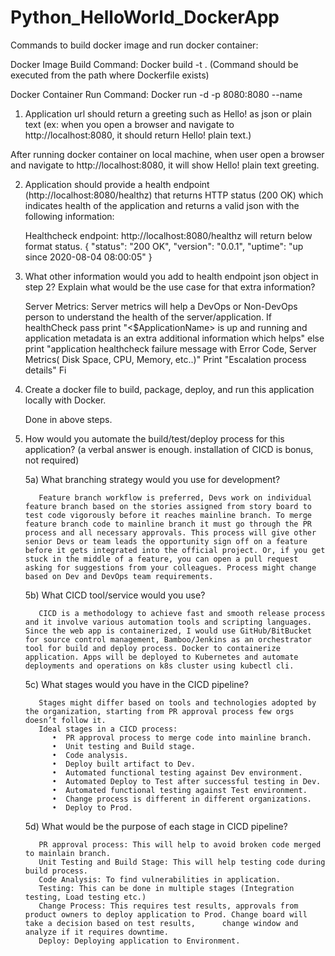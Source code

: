 # Python_HelloWorld_DockerApp

Commands to build docker image and run docker container:

Docker Image Build Command: Docker build -t <ImageName> . (Command should be executed from the path where Dockerfile exists)
  
Docker Container Run Command: Docker run -d -p 8080:8080 --name <containername> <ImageName>
  
1) Application url should return a greeting such as Hello! as json or plain text (ex: when you open a browser and navigate to http://localhost:8080, it should return Hello! plain text.)

After running docker container on local machine, when user open a browser and navigate to http://localhost:8080, it will show Hello! plain text greeting.

 2) Application should provide a health endpoint (http://localhost:8080/healthz) that returns HTTP status (200 OK) which indicates health of the application and returns a valid json with the following information:
 
    Healthcheck endpoint: http://localhost:8080/healthz will return below format status.
 {
  "status": "200 OK",
  "version": "0.0.1",
  "uptime": "up since 2020-08-04 08:00:05"
}

3) What other information would you add to health endpoint json object in step 2? Explain what would be the use case for that extra information?

      Server Metrics: Server metrics will help a DevOps or Non-DevOps person to understand the health of the server/application.
                   If healthCheck pass print "<$ApplicationName> is up and running and application metadata is an extra additional information which helps"
                   else
                   print "application healthcheck failure message with Error Code, Server Metrics( Disk Space, CPU, Memory, etc..)" 
                   Print "Escalation process details" 
                   Fi
                   
4) Create a docker file to build, package, deploy, and run this application locally with Docker.
    
    Done in above steps.

5) How would you automate the build/test/deploy process for this application? (a verbal answer is enough. installation of CICD is bonus, not required)

     5a) What branching strategy would you use for development? 
     
          Feature branch workflow is preferred, Devs work on individual feature branch based on the stories assigned from story board to test code vigorously before it reaches mainline branch. To merge feature branch code to mainline branch it must go through the PR process and all necessary approvals. This process will give other senior Devs or team leads the opportunity sign off on a feature before it gets integrated into the official project. Or, if you get stuck in the middle of a feature, you can open a pull request asking for suggestions from your colleagues. Process might change based on Dev and DevOps team requirements.
          
     5b) What CICD tool/service would you use?
     
          CICD is a methodology to achieve fast and smooth release process and it involve various automation tools and scripting languages. Since the web app is containerized, I would use GitHub/BitBucket for source control management, Bamboo/Jenkins as an orchestrator tool for build and deploy process. Docker to containerize application. Apps will be deployed to Kubernetes and automate deployments and operations on k8s cluster using kubectl cli.
          
     5c) What stages would you have in the CICD pipeline?
     
          Stages might differ based on tools and technologies adopted by the organization, starting from PR approval process few orgs doesn’t follow it.
          Ideal stages in a CICD process:
             •	PR approval process to merge code into mainline branch.
             •	Unit testing and Build stage.
             •	Code analysis.
             •	Deploy built artifact to Dev.
             •	Automated functional testing against Dev environment.
             •	Automated Deploy to Test after successful testing in Dev.
             •	Automated functional testing against Test environment.
             •	Change process is different in different organizations.
             •	Deploy to Prod.
             
     5d) What would be the purpose of each stage in CICD pipeline?
     
          PR approval process: This will help to avoid broken code merged to mainlain branch.
          Unit Testing and Build Stage: This will help testing code during build process.
          Code Analysis: To find vulnerabilities in application.
          Testing: This can be done in multiple stages (Integration testing, Load testing etc.)
          Change Process: This requires test results, approvals from product owners to deploy application to Prod. Change board will take a decision based on test results,      change window and analyze if it requires downtime.
          Deploy: Deploying application to Environment. 


  
